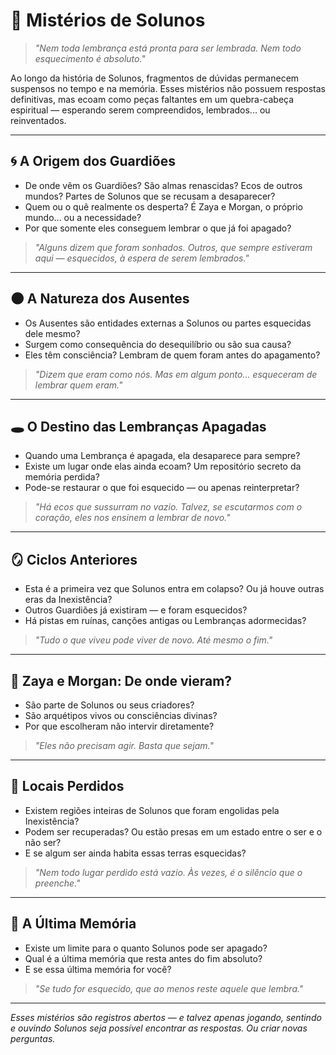 # 🧩 Mistérios de Solunos

> *"Nem toda lembrança está pronta para ser lembrada. Nem todo esquecimento é absoluto."*

Ao longo da história de Solunos, fragmentos de dúvidas permanecem suspensos no tempo e na memória. Esses mistérios não possuem respostas definitivas, mas ecoam como peças faltantes em um quebra-cabeça espiritual — esperando serem compreendidos, lembrados... ou reinventados.

---

## 🌀 A Origem dos Guardiões

- De onde vêm os Guardiões? São almas renascidas? Ecos de outros mundos? Partes de Solunos que se recusam a desaparecer?
- Quem ou o quê realmente os desperta? É Zaya e Morgan, o próprio mundo... ou a necessidade?
- Por que somente eles conseguem lembrar o que já foi apagado?

> *"Alguns dizem que foram sonhados. Outros, que sempre estiveram aqui — esquecidos, à espera de serem lembrados."*

---

## 🌑 A Natureza dos Ausentes

- Os Ausentes são entidades externas a Solunos ou partes esquecidas dele mesmo?
- Surgem como consequência do desequilíbrio ou são sua causa?
- Eles têm consciência? Lembram de quem foram antes do apagamento?

> *"Dizem que eram como nós. Mas em algum ponto... esqueceram de lembrar quem eram."*

---

## 🕳️ O Destino das Lembranças Apagadas

- Quando uma Lembrança é apagada, ela desaparece para sempre?
- Existe um lugar onde elas ainda ecoam? Um repositório secreto da memória perdida?
- Pode-se restaurar o que foi esquecido — ou apenas reinterpretar?

> *"Há ecos que sussurram no vazio. Talvez, se escutarmos com o coração, eles nos ensinem a lembrar de novo."*

---

## 🪞 Ciclos Anteriores

- Esta é a primeira vez que Solunos entra em colapso? Ou já houve outras eras da Inexistência?
- Outros Guardiões já existiram — e foram esquecidos?
- Há pistas em ruínas, canções antigas ou Lembranças adormecidas?

> *"Tudo o que viveu pode viver de novo. Até mesmo o fim."*

---

## 🌌 Zaya e Morgan: De onde vieram?

- São parte de Solunos ou seus criadores?
- São arquétipos vivos ou consciências divinas?
- Por que escolheram não intervir diretamente?

> *"Eles não precisam agir. Basta que sejam."*

---

## 🧭 Locais Perdidos

- Existem regiões inteiras de Solunos que foram engolidas pela Inexistência?
- Podem ser recuperadas? Ou estão presas em um estado entre o ser e o não ser?
- E se algum ser ainda habita essas terras esquecidas?

> *"Nem todo lugar perdido está vazio. Às vezes, é o silêncio que o preenche."*

---

## 🧠 A Última Memória

- Existe um limite para o quanto Solunos pode ser apagado?
- Qual é a última memória que resta antes do fim absoluto?
- E se essa última memória for você?

> *"Se tudo for esquecido, que ao menos reste aquele que lembra."*

---

*Esses mistérios são registros abertos — e talvez apenas jogando, sentindo e ouvindo Solunos seja possível encontrar as respostas. Ou criar novas perguntas.*